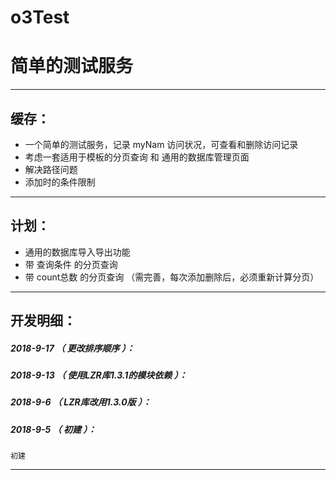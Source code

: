 # o3Test
简单的测试服务
=======

*******************************************************************

缓存：
-------------------------------------------------------------------

- 一个简单的测试服务，记录 myNam 访问状况，可查看和删除访问记录
- 考虑一套适用于模板的分页查询 和 通用的数据库管理页面
- 解决路径问题
- 添加时的条件限制

*******************************************************************


计划：
-------------------------------------------------------------------

- 通用的数据库导入导出功能
- 带 查询条件 的分页查询
- 带 count总数 的分页查询 （需完善，每次添加删除后，必须重新计算分页）

*******************************************************************


开发明细：
-------------------------------------------------------------------

##### 2018-9-17 （ 更改排序顺序 ）：

##### 2018-9-13 （ 使用LZR库1.3.1的模块依赖 ）：

##### 2018-9-6 （ LZR库改用1.3.0版 ）：

##### 2018-9-5 （ 初建 ）：
	初建

*******************************************************************
